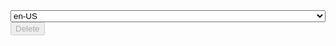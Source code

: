 <link href="https://unpkg.com/bootstrap-table@1.17.1/dist/bootstrap-table.min.css" rel="stylesheet">

<script src="https://unpkg.com/tableexport.jquery.plugin/tableExport.min.js"></script>
<script src="https://unpkg.com/bootstrap-table@1.17.1/dist/bootstrap-table.min.js"></script>
<script src="https://unpkg.com/bootstrap-table@1.17.1/dist/bootstrap-table-locale-all.min.js"></script>
<script src="https://unpkg.com/bootstrap-table@1.17.1/dist/extensions/export/bootstrap-table-export.min.js"></script>

<style>
  .select,
  #locale {
    width: 100%;
  }
  .like {
    margin-right: 10px;
  }
</style>

<div class="select">
  <select class="form-control" id="locale">
    <option value="af-ZA">af-ZA</option>
    <option value="ar-SA">ar-SA</option>
    <option value="ca-ES">ca-ES</option>
    <option value="cs-CZ">cs-CZ</option>
    <option value="da-DK">da-DK</option>
    <option value="de-DE">de-DE</option>
    <option value="el-GR">el-GR</option>
    <option value="en-US" selected>en-US</option>
    <option value="es-AR">es-AR</option>
    <option value="es-CL">es-CL</option>
    <option value="es-CR">es-CR</option>
    <option value="es-ES">es-ES</option>
    <option value="es-MX">es-MX</option>
    <option value="es-NI">es-NI</option>
    <option value="es-SP">es-SP</option>
    <option value="et-EE">et-EE</option>
    <option value="eu-EU">eu-EU</option>
    <option value="fa-IR">fa-IR</option>
    <option value="fi-FI">fi-FI</option>
    <option value="fr-BE">fr-BE</option>
    <option value="fr-FR">fr-FR</option>
    <option value="he-IL">he-IL</option>
    <option value="hr-HR">hr-HR</option>
    <option value="hu-HU">hu-HU</option>
    <option value="id-ID">id-ID</option>
    <option value="it-IT">it-IT</option>
    <option value="ja-JP">ja-JP</option>
    <option value="ka-GE">ka-GE</option>
    <option value="ko-KR">ko-KR</option>
    <option value="ms-MY">ms-MY</option>
    <option value="nb-NO">nb-NO</option>
    <option value="nl-NL">nl-NL</option>
    <option value="pl-PL">pl-PL</option>
    <option value="pt-BR">pt-BR</option>
    <option value="pt-PT">pt-PT</option>
    <option value="ro-RO">ro-RO</option>
    <option value="ru-RU">ru-RU</option>
    <option value="sk-SK">sk-SK</option>
    <option value="sv-SE">sv-SE</option>
    <option value="th-TH">th-TH</option>
    <option value="tr-TR">tr-TR</option>
    <option value="uk-UA">uk-UA</option>
    <option value="ur-PK">ur-PK</option>
    <option value="uz-Latn-UZ">uz-Latn-UZ</option>
    <option value="vi-VN">vi-VN</option>
    <option value="zh-CN">zh-CN</option>
    <option value="zh-TW">zh-TW</option>
  </select>
</div>

<div id="toolbar">
  <button id="remove" class="btn btn-danger" disabled>
    <i class="fa fa-trash"></i> Delete
  </button>
</div>
<table
  id="table"
  data-toolbar="#toolbar"
  data-search="true"
  data-show-refresh="true"
  data-show-toggle="true"
  data-show-fullscreen="true"
  data-show-columns="true"
  data-show-columns-toggle-all="true"
  data-detail-view="true"
  data-show-export="true"
  data-click-to-select="true"
  data-detail-formatter="detailFormatter"
  data-minimum-count-columns="2"
  data-show-pagination-switch="true"
  data-pagination="true"
  data-id-field="id"
  data-page-list="[10, 25, 50, 100, all]"
  data-show-footer="true"
  data-side-pagination="server"
  data-url="https://examples.wenzhixin.net.cn/examples/bootstrap_table/data"
  data-response-handler="responseHandler">
</table>

<script>
  var $table = $('#table')
  var $remove = $('#remove')
  var selections = []

  function getIdSelections() {
    return $.map($table.bootstrapTable('getSelections'), function (row) {
      return row.id
    })
  }

  function responseHandler(res) {
    $.each(res.rows, function (i, row) {
      row.state = $.inArray(row.id, selections) !== -1
    })
    return res
  }

  function detailFormatter(index, row) {
    var html = []
    $.each(row, function (key, value) {
      html.push('<p><b>' + key + ':</b> ' + value + '</p>')
    })
    return html.join('')
  }

  function operateFormatter(value, row, index) {
    return [
      '<a class="like" href="javascript:void(0)" title="Like">',
      '<i class="fa fa-heart"></i>',
      '</a>  ',
      '<a class="remove" href="javascript:void(0)" title="Remove">',
      '<i class="fa fa-trash"></i>',
      '</a>'
    ].join('')
  }

  window.operateEvents = {
    'click .like': function (e, value, row, index) {
      alert('You click like action, row: ' + JSON.stringify(row))
    },
    'click .remove': function (e, value, row, index) {
      $table.bootstrapTable('remove', {
        field: 'id',
        values: [row.id]
      })
    }
  }

  function totalTextFormatter(data) {
    return 'Total'
  }

  function totalNameFormatter(data) {
    return data.length
  }

  function totalPriceFormatter(data) {
    var field = this.field
    return '$' + data.map(function (row) {
      return +row[field].substring(1)
    }).reduce(function (sum, i) {
      return sum + i
    }, 0)
  }

  function initTable() {
    $table.bootstrapTable('destroy').bootstrapTable({
      height: 550,
      locale: $('#locale').val(),
      columns: [
        [{
          field: 'state',
          checkbox: true,
          rowspan: 2,
          align: 'center',
          valign: 'middle'
        }, {
          title: 'Item ID',
          field: 'id',
          rowspan: 2,
          align: 'center',
          valign: 'middle',
          sortable: true,
          footerFormatter: totalTextFormatter
        }, {
          title: 'Item Detail',
          colspan: 3,
          align: 'center'
        }],
        [{
          field: 'name',
          title: 'Item Name',
          sortable: true,
          footerFormatter: totalNameFormatter,
          align: 'center'
        }, {
          field: 'price',
          title: 'Item Price',
          sortable: true,
          align: 'center',
          footerFormatter: totalPriceFormatter
        }, {
          field: 'operate',
          title: 'Item Operate',
          align: 'center',
          clickToSelect: false,
          events: window.operateEvents,
          formatter: operateFormatter
        }]
      ]
    })
    $table.on('check.bs.table uncheck.bs.table ' +
      'check-all.bs.table uncheck-all.bs.table',
    function () {
      $remove.prop('disabled', !$table.bootstrapTable('getSelections').length)

      // save your data, here just save the current page
      selections = getIdSelections()
      // push or splice the selections if you want to save all data selections
    })
    $table.on('all.bs.table', function (e, name, args) {
      console.log(name, args)
    })
    $remove.click(function () {
      var ids = getIdSelections()
      $table.bootstrapTable('remove', {
        field: 'id',
        values: ids
      })
      $remove.prop('disabled', true)
    })
  }

  $(function() {
    initTable()

    $('#locale').change(initTable)
  })
</script>
